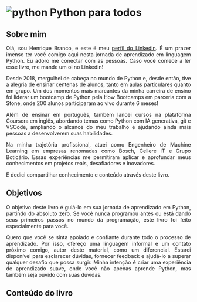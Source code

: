 # ![python](https://cdn3.emoji.gg/emojis/1887_python.png) Python para todos

<div style="text-align: justify">

## Sobre mim

Olá, sou Henrique Branco, e este é meu <a href="https://www.linkedin.com/in/henriqueajnb/" target="_blank">perfil do LinkedIn</a>. É um prazer imenso ter você comigo aqui nesta jornada de aprendizado em linguagem Python. Eu adoro me conectar com as pessoas. Caso você comece a ler esse livro, me mande um oi no LinkedIn!

Desde 2018, mergulhei de cabeça no mundo de Python e, desde então, tive a alegria de ensinar centenas de alunos, tanto em aulas particulares quanto em grupo. Um dos momentos mais marcantes da minha carreira de ensino foi liderar um bootcamp de Python pela How Bootcamps em parceria com a Stone, onde 200 alunos participaram ao vivo durante 6 meses!

Além de ensinar em português, também lancei cursos na plataforma Coursera em inglês, abordando temas como Python com IA generativa, git e VSCode, ampliando o alcance do meu trabalho e ajudando ainda mais pessoas a desenvolverem suas habilidades.

Na minha trajetória profissional, atuei como Engenheiro de Machine Learning em empresas renomadas como Bosch, Cellere IT e Grupo Boticário. Essas experiências me permitiram aplicar e aprofundar meus conhecimentos em projetos reais, desafiadores e inovadores.

E dedici compartilhar conhecimento e conteúdo através deste livro.

## Objetivos

O objetivo deste livro é guiá-lo em sua jornada de aprendizado em Python, partindo do absoluto zero. Se você nunca programou antes ou está dando seus primeiros passos no mundo da programação, este livro foi feito especialmente para você.

Quero que você se sinta apoiado e confiante durante todo o processo de aprendizado. Por isso, ofereço uma linguagem informal e um contato próximo comigo, autor deste material, como um diferencial. Estarei disponível para esclarecer dúvidas, fornecer feedback e ajudá-lo a superar qualquer desafio que possa surgir. Minha intenção é criar uma experiência de aprendizado suave, onde você não apenas aprende Python, mas também seja ouvido com suas dúvidas.

## Conteúdo do livro

```{tableofcontents}
```

<div style="text-align: justify">
